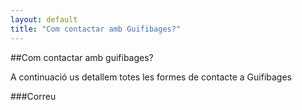 ```yaml
---
layout: default
title: "Com contactar amb Guifibages?"
---
```

##Com contactar amb guifibages?

A continuació us detallem totes les formes de contacte a Guifibages

###Correu

